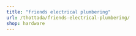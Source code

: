 ```yaml
---
title: "friends electrical plumbering"
url: /thottada/friends-electrical-plumbering/
shop: hardware
---
```

